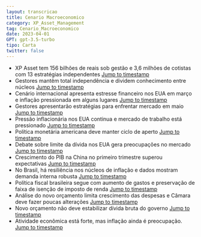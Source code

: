 ```yaml
---
layout: transcricao
title: Cenario Macroeconomico
category: XP_Asset_Management
tag: Cenario_Macroeconomico
date: 2023-04-01
GPT: gpt-3.5-turbo
tipo: Carta
twitter: false
---
```



<script src="https://www.youtube.com/iframe_api"></script>
<script>
let player;

function onYouTubeIframeAPIReady() {
    player = new YT.Player('youtubeVideo', {
        height: '390',
        width: '640',
        videoId: 'i5nMQUNuWus',
    });
}

function jumpToTimestamp(secs) {
    let timestamp = secs; // Set the desired timestamp in seconds
    player.seekTo(timestamp);
}
</script>
- XP Asset tem 156 bilhões de reais sob gestão e 3,6 milhões de cotistas com 13 estratégias independentes
<a href="#" onclick="jumpToTimestamp(111)">Jump to timestamp</a>
- Gestores mantêm total independência e dividem conhecimento entre núcleos
<a href="#" onclick="jumpToTimestamp(111)">Jump to timestamp</a>
- Cenário internacional apresenta estresse financeiro nos EUA em março e inflação pressionada em alguns lugares
<a href="#" onclick="jumpToTimestamp(394)">Jump to timestamp</a>
- Gestores apresentarão estratégias para enfrentar mercado em maio
<a href="#" onclick="jumpToTimestamp(338)">Jump to timestamp</a>
- Pressão inflacionária nos EUA continua e mercado de trabalho está pressionado
<a href="#" onclick="jumpToTimestamp(681)">Jump to timestamp</a>
- Política monetária americana deve manter ciclo de aperto
<a href="#" onclick="jumpToTimestamp(681)">Jump to timestamp</a>
- Debate sobre limite da dívida nos EUA gera preocupações no mercado
<a href="#" onclick="jumpToTimestamp(741)">Jump to timestamp</a>
- Crescimento do PIB na China no primeiro trimestre superou expectativas
<a href="#" onclick="jumpToTimestamp(797)">Jump to timestamp</a>
- No Brasil, há resiliência nos núcleos de inflação e dados mostram demanda interna robusta
<a href="#" onclick="jumpToTimestamp(1076)">Jump to timestamp</a>
- Política fiscal brasileira segue com aumento de gastos e preservação de faixa de isenção de imposto de renda
<a href="#" onclick="jumpToTimestamp(1129)">Jump to timestamp</a>
- Análise do novo orçamento limita crescimento das despesas e Câmara deve fazer poucas alterações
<a href="#" onclick="jumpToTimestamp(1242)">Jump to timestamp</a>
- Novo orçamento não deve estabilizar dívida bruta do governo
<a href="#" onclick="jumpToTimestamp(1242)">Jump to timestamp</a>
- Atividade econômica está forte, mas inflação ainda é preocupação.
<a href="#" onclick="jumpToTimestamp(569)">Jump to timestamp</a>
<div id="youtubeVideo"></div>